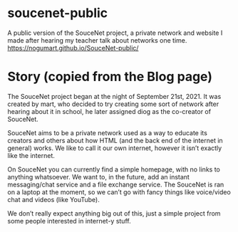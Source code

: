 # soucenet-public
A public version of the SouceNet project, a private network and website I made after hearing my teacher talk about networks one time.
https://nogumart.github.io/SouceNet-public/

# Story (copied from the Blog page)
 The SouceNet project began at the night of September 21st, 2021. It was created by mart, who decided to try creating some sort of network after hearing about it in school, he later assigned diog as the co-creator of SouceNet.

SouceNet aims to be a private network used as a way to educate its creators and others about how HTML (and the back end of the internet in general) works. We like to call it our own internet, however it isn’t exactly like the internet.

On SouceNet you can currently find a simple homepage, with no links to anything whatsoever. We want to, in the future, add an instant messaging/chat service and a file exchange service. The SouceNet is ran on a laptop at the moment, so we can’t go with fancy things like voice/video chat and videos (like YouTube).

We don’t really expect anything big out of this, just a simple project from some people interested in internet-y stuff. 
